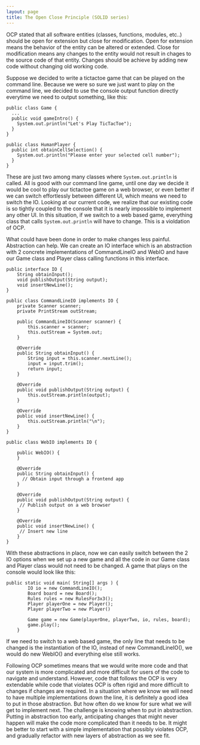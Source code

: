 ```yaml
---
layout: page
title: The Open Close Principle (SOLID series)
---
```


OCP stated that all software entities (classes, functions, modules, etc..) should be open for extension but close for modification. Open for extension means the behavior of the entity can be altered or extended. Close for modification means any changes to the entity would not result in chages to the source code of that entity. Changes should be achieve by adding new code without changing old working code.

Suppose we decided to write a tictactoe game that can be played on the command line. Because we were so sure we just want to play on the command line, we decided to use the console output function directly everytime we need to output something, like this:

```
public class Game {
  ...
  public void gameIntro() {
    System.out.println("Let's Play TicTacToe");
  }
}
```

```
public class HumanPlayer {
  public int obtainCellSelection() {
    System.out.println("Please enter your selected cell number");
  }
}
```

These are just two among many classes where `System.out.println` is called. All is good with our command line game, until one day we decide it would be cool to play our tictactoe game on a web browser, or even better if we can switch effortlessly between different UI,  which means we need to switch the IO. Looking at our current code, we realize that our existing code is so tightly coupled to the console that it is nearly impossible to implement any other UI. In this situation, if we switch to a web based game, everything class that calls `System.out.println` will have to change. This is a violdation of OCP. 

What could have been done in order to make changes less painful. Abstraction can help. We can create an IO interface which is an abstraction with 2 concrete implementations of CommandLineIO and WebIO and have our Game class and Player class calling functions in this interface.   
```
public interface IO {
    String obtainInput();
    void publishOutput(String output);
    void insertNewLine();
}

public class CommandLineIO implements IO {
    private Scanner scanner;
    private PrintStream outStream;

    public CommandLineIO(Scanner scanner) {
        this.scanner = scanner;
        this.outStream = System.out;
    }

    @Override
    public String obtainInput() {
        String input = this.scanner.nextLine();
        input = input.trim();
        return input;
    }

    @Override
    public void publishOutput(String output) {
        this.outStream.println(output);
    }

    @Override
    public void insertNewLine() {
        this.outStream.println("\n");
    }
}

public class WebIO implements IO {

    public WebIO() {
    }

    @Override
    public String obtainInput() {
      // Obtain input through a frontend app
    }

    @Override
    public void publishOutput(String output) {
     // Publish output on a web browser
    }

    @Override
    public void insertNewLine() {
     // Insert new line
    }
}
```

With these abstractions in place, now we can easily switch between the 2 IO options when we set up a new game and all the code in our Game class and Player class would not need to be changed. A game that plays on the console would look like this: 
```
public static void main( String[] args ) {
        IO io = new CommandLineIO();
        Board board = new Board();
        Rules rules = new RulesFor3x3();
        Player playerOne = new Player();
        Player playerTwo = new Player() 

        Game game = new Game(playerOne, playerTwo, io, rules, board);
        game.play();
    }
```  
If we need to switch to a web based game, the only line that needs to be changed is the instantiation of the IO, instead of new CommandLineIO(), we would do new WebIO() and everything else still works. 

Following OCP sometimes means that we would write more code and that our system is more complicated and more difficult for users of the code to navigate and understand. However, code that follows the OCP is very extendable while code that violates OCP is often rigid and more difficult to changes if changes are required. In a situation where we know we will need to have multiple implementations down the line, it is definitely a good idea to put in those abstraction. But how often do we know for sure what we will get to implement next. The challenge is knowing when to put in abstraction. Putting in abstraction too early, anticipating changes that might never happen will make the code more complicated than it needs to be. It might be better to start with a simple implementation that possibly violates OCP, and gradually refactor with new layers of abstraction as we see fit. 
